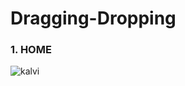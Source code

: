 # Dragging-Dropping
### 1. HOME
![kalvi](https://user-images.githubusercontent.com/113670900/236699759-90e973a5-886a-4e31-8972-1f57fe2fd726.png)
